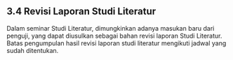## 3.4 Revisi Laporan Studi Literatur
Dalam seminar Studi Literatur, dimungkinkan adanya masukan baru dari penguji, yang dapat diusulkan sebagai bahan revisi laporan Studi Literatur. Batas pengumpulan hasil revisi laporan studi literatur mengikuti jadwal yang sudah ditentukan.